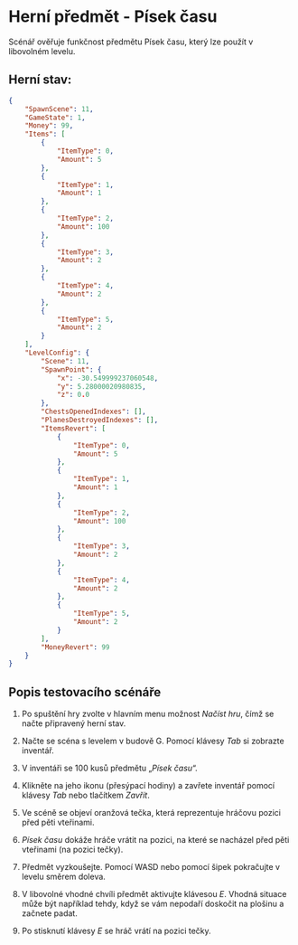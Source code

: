 # Herní předmět - Písek času
Scénář ověřuje funkčnost předmětu Písek času, který lze použít v libovolném levelu.

## Herní stav:
```json
{
    "SpawnScene": 11,
    "GameState": 1,
    "Money": 99,
    "Items": [
        {
            "ItemType": 0,
            "Amount": 5
        },
        {
            "ItemType": 1,
            "Amount": 1
        },
        {
            "ItemType": 2,
            "Amount": 100
        },
        {
            "ItemType": 3,
            "Amount": 2
        },
        {
            "ItemType": 4,
            "Amount": 2
        },
        {
            "ItemType": 5,
            "Amount": 2
        }
    ],
    "LevelConfig": {
        "Scene": 11,
        "SpawnPoint": {
            "x": -30.549999237060548,
            "y": 5.28000020980835,
            "z": 0.0
        },
        "ChestsOpenedIndexes": [],
        "PlanesDestroyedIndexes": [],
        "ItemsRevert": [
            {
                "ItemType": 0,
                "Amount": 5
            },
            {
                "ItemType": 1,
                "Amount": 1
            },
            {
                "ItemType": 2,
                "Amount": 100
            },
            {
                "ItemType": 3,
                "Amount": 2
            },
            {
                "ItemType": 4,
                "Amount": 2
            },
            {
                "ItemType": 5,
                "Amount": 2
            }
        ],
        "MoneyRevert": 99
    }
}
```

## Popis testovacího scénáře
1. Po spuštění hry zvolte v hlavním menu možnost *Načíst hru*, čímž se načte připravený herní stav.

2. Načte se scéna s levelem v budově G. Pomocí klávesy *Tab* si zobrazte inventář.
3. V inventáři se 100 kusů předmětu „*Písek času*“.
4. Klikněte na jeho ikonu (přesýpací hodiny) a zavřete inventář pomocí klávesy *Tab* nebo tlačítkem *Zavřít*.
5. Ve scéně se objeví oranžová tečka, která reprezentuje hráčovu pozici před pěti vteřinami.
6. *Písek času* dokáže hráče vrátit na pozici, na které se nacházel před pěti vteřinami (na pozici tečky).
7. Předmět vyzkoušejte. Pomocí WASD nebo pomocí šipek pokračujte v levelu směrem doleva.
8. V libovolné vhodné chvíli předmět aktivujte klávesou *E*. Vhodná situace může být například tehdy, když se vám nepodaří doskočit na plošinu a začnete padat.
9. Po stisknutí klávesy *E* se hráč vrátí na pozici tečky.